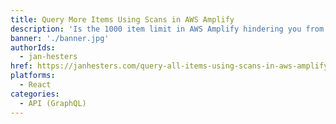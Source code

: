 ```yaml
---
title: Query More Items Using Scans in AWS Amplify
description: 'Is the 1000 item limit in AWS Amplify hindering you from building your application? In this tutorial, you are going to learn how to use DynamoDB’s Scan operation to query all items from a given table..'
banner: './banner.jpg'
authorIds:
  - jan-hesters
href: https://janhesters.com/query-all-items-using-scans-in-aws-amplify/
platforms:
  - React
categories:
  - API (GraphQL)
---
```

